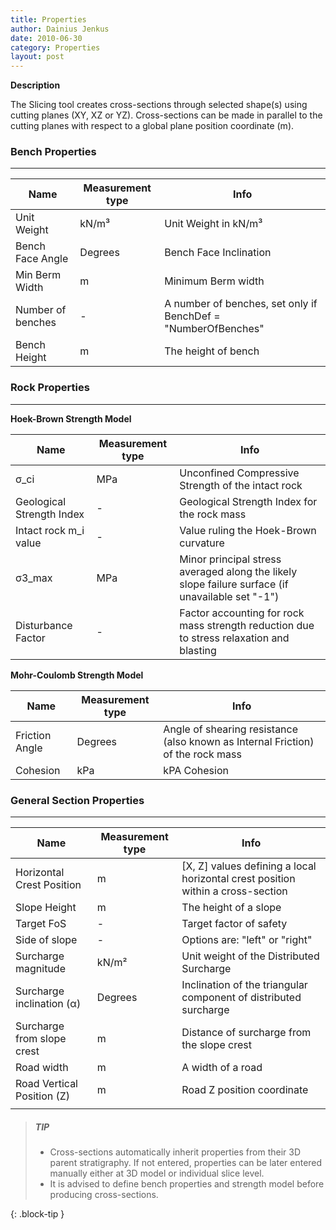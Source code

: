 ```yaml
---
title: Properties
author: Dainius Jenkus
date: 2010-06-30
category: Properties
layout: post
---
```


**Description**

The Slicing tool creates cross-sections through selected shape(s) using cutting planes (XY, XZ or YZ). Cross-sections can be made in parallel to the cutting planes with respect to a global  plane position coordinate (m).
 

### Bench Properties
---
 
| Name                                            | Measurement type   | Info                                                                                             |
|-------------------------------------------------|--------------------|--------------------------------------------------------------------------------------------------|
| Unit Weight                                     | kN/m³              | Unit Weight in kN/m³                                                                             |
| Bench Face Angle                                | Degrees            | Bench Face Inclination                                                                           |
| Min Berm Width                                  | m                  | Minimum Berm width                                                                               |
| Number of benches                               | -                  | A number of benches, set only if BenchDef = "NumberOfBenches"                                    |
| Bench Height                                    | m                  | The height of bench                                                                              |
### Rock Properties
---

**Hoek-Brown Strength Model**

| Name                                            | Measurement type   | Info                                                                                             |
|-------------------------------------------------|--------------------|--------------------------------------------------------------------------------------------------|
 σ_ci                                            | MPa                | Unconfined Compressive Strength of the intact rock                                               |
| Geological Strength Index                       | -                  | Geological Strength Index for the rock mass                                                      |
| Intact rock m_i value                           | -                  | Value ruling the Hoek-Brown curvature                                                            |
| σ3_max                                          | MPa                | Minor principal stress averaged along the likely slope failure surface (if unavailable set "-1") |
| Disturbance Factor                              | -                  | Factor accounting for rock mass strength reduction due to stress relaxation and blasting         |

**Mohr-Coulomb Strength Model**

| Name                                            | Measurement type   | Info                                                                                             |
|-------------------------------------------------|--------------------|--------------------------------------------------------------------------------------------------|
| Friction Angle                                  | Degrees            | Angle of shearing resistance (also known as Internal Friction) of the rock mass                  |
| Cohesion                                        | kPa                | kPA Cohesion                                                                                     |



 
### General Section Properties
---


| Name                                            | Measurement type   | Info                                                                                             |
|-------------------------------------------------|--------------------|----------------------------------------------------------------------------------------------
| Horizontal Crest Position                       | m                  | [X, Z] values defining a local horizontal crest position within a cross-section                  |
| Slope Height                                    | m                  | The height of a slope                                                                            |
| Target FoS                                      | -                  | Target factor of safety                                                                          |
| Side of slope                                   | -                  | Options are: "left" or "right"                                                                   |
| Surcharge magnitude                             | kN/m²              | Unit weight of the Distributed Surcharge                                                         |
| Surcharge inclination (α)                       | Degrees            | Inclination of the triangular component of distributed surcharge                                 |
| Surcharge from slope crest                      | m                  | Distance of surcharge from the slope crest                                                       |
| Road width                                      | m                  | A width of a road                                                                                |
| Road Vertical Position (Z)                      | m                  | Road Z position coordinate                                                                       |
                                                    |


> ##### TIP
>
> * Cross-sections automatically inherit properties from their 3D parent stratigraphy. If not entered, properties can be later entered manually either at 3D model or individual slice level.
> * It is advised to define bench properties and strength model before producing cross-sections.
>
{: .block-tip }
